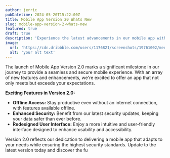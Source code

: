 ```yaml
---
author: jerric
pubDatetime: 2024-05-20T15:22:00Z
title: Mobile App Version 20 Whats New
slug: mobile-app-version-2-whats-new
featured: true
draft: true
description: 'Experience the latest advancements in our mobile app with version 2.0. This update introduces offline access capabilities, enhanced security features, and a redesigned user interface for an improved mobile experience. Stay connected and secure with our apps new functionalities.'
image:
  url: 'https://cdn.dribbble.com/users/1176821/screenshots/19761002/media/728e934c5c9d07c0f8f9dd82584e38e0.jpg?compress=1&resize=1600x1200&vertical=top'
  alt: 'your alt text'
---
```


The launch of Mobile App Version 2.0 marks a significant milestone in our journey to provide a seamless and secure mobile experience. With an array of new features and enhancements, we're excited to offer an app that not only meets but exceeds your expectations.

**Exciting Features in Version 2.0:**

- **Offline Access:** Stay productive even without an internet connection, with features available offline.
- **Enhanced Security:** Benefit from our latest security updates, keeping your data safer than ever before.
- **Redesigned User Interface:** Enjoy a more intuitive and user-friendly interface designed to enhance usability and accessibility.

Version 2.0 reflects our dedication to delivering a mobile app that adapts to your needs while ensuring the highest security standards. Update to the latest version today and discover the fu
